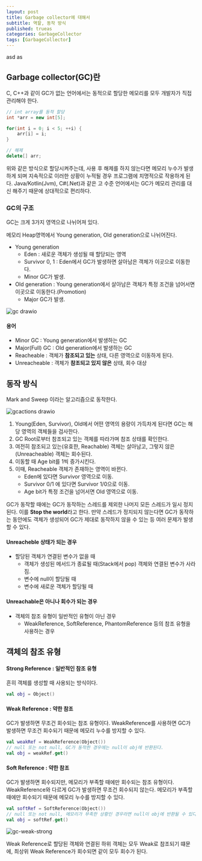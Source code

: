 ```yaml
---
layout: post
title: Garbage collector에 대해서
subtitle: 역할, 동작 방식
published: trueas
categories: GarbageCollector
tags: [GarbageCollector]
---
```

asd as
## Garbage collector(GC)란

C, C++과 같이 GC가 없는 언어에서는 동적으로 할당한 메모리를 모두 개발자가 직접 관리해야 한다. 

```c++
// int array를 동적 할당
int *arr = new int[5];

for(int i = 0; i < 5; ++i) {
    arr[i] = i;
}

// 해제
delete[] arr;
```

위와 같은 방식으로 할당시켜주는데, 사용 후 해제를 하지 않는다면 메모리 누수가 발생하게 되며 지속적으로 이러한 상황이 누적될 경우 프로그램에 치명적으로 작용하게 된다. Java/Kotlin(Jvm), C#(.Net)과 같은 고 수준 언어에서는 GC가 메모리 관리를 대신 해주기 때문에 상대적으로 편리하다.

### GC의 구조

GC는 크게 3가지 영역으로 나뉘어져 있다.

메모리 Heap영역에서 Young generation, Old generation으로 나뉘어진다.

- Young generation
  - Eden : 새로운 객체가 생성될 때 할당되는 영역
  - Survivor 0, 1 : Eden에서 GC가 발생하면 살아남은 객체가 이곳으로 이동한다.
  - Minor GC가 발생.
- Old generation : Young generation에서 살아남은 객체가 특정 조건을 넘어서면 이곳으로 이동한다.(Promotion)
  - Major GC가 발생.

![gc drawio](https://github.com/pknujsp/android-smartdeeplink/assets/48265129/3228d5ea-f91a-496b-b67c-96456e513127)

#### 용어

- Minor GC : Young generation에서 발생하는 GC
- Major(Full) GC : Old generation에서 발생하는 GC
- Reacheable : 객체가 **참조되고 있는** 상태, 다른 영역으로 이동하게 된다.
- Unreacheable : 객체가  **참조되고 있지 않은** 상태, 회수 대상

## 동작 방식

Mark and Sweep 이라는 알고리즘으로 동작한다.

![gcactions drawio](https://github.com/pknujsp/android-smartdeeplink/assets/48265129/fa314b28-01e2-4342-9ff6-89690af8c366)

1. Young(Eden, Survivor), Old에서 어떤 영역의 용량이 가득차게 된다면 GC는 해당 영역의 객체들을 검사한다.
2. GC Root로부터 참조되고 있는 객체를 따라가며 참조 상태를 확인한다.
3. 여전히 참조되고 있는(유효한, Reachable) 객체는 살아남고, 그렇지 않은(Unreacheable) 객체는 회수된다.
4. 이동할 때 Age bit를 1씩 증가시킨다.
5. 이때, Reacheable 객체가 존재하는 영역이 바뀐다.
   - Eden에 있다면 Survivor 영역으로 이동.
   - Survivor 0/1 에 있다면 Survivor 1/0으로 이동.
   - Age bit가 특정 조건을 넘어서면 Old 영역으로 이동.


GC가 동작할 때에는 GC가 동작하는 스레드를 제외한 나머지 모든 스레드가 일시 정지된다. 이를 **Stop the world**라고 한다. 만약 스레드가 정지되지 않는다면 GC가 동작하는 동안에도 객체가 생성되어 GC가 제대로 동작하지 않을 수 있는 등 여러 문제가 발생할 수 있다.

#### Unreacheble 상태가 되는 경우

- 할당된 객체가 연결된 변수가 없을 때
  - 객체가 생성된 메서드가 종료될 때(Stack에서 pop) 객체와 연결된 변수가 사라짐.
  - 변수에 null이 할당될 때
  - 변수에 새로운 객체가 할당될 때

#### Unreachable은 아니나 회수가 되는 경우

- 객체의 참조 유형이 일반적인 유형이 아닌 경우
  - WeakReference, SoftReference, PhantomReference 등의 참조 유형을 사용하는 경우

## 객체의 참조 유형

#### Strong Reference : 일반적인 참조 유형

흔히 객체를 생성할 때 사용되는 방식이다.

```kotlin
val obj = Object()
```

#### Weak Reference : 약한 참조

GC가 발생하면 무조건 회수되는 참조 유형이다. WeakReference를 사용하면 GC가 발생하면 무조건 회수되기 때문에 메모리 누수를 방지할 수 있다.


```kotlin
val weakRef = WeakReference(Object())
// null 또는 not null, GC가 동작한 경우에는 null이 obj에 반환된다.
val obj = weakRef.get()
```


#### Soft Reference : 약한 참조

GC가 발생하면 회수되지만, 메모리가 부족할 때에만 회수되는 참조 유형이다. WeakReference와 다르게 GC가 발생하면 무조건 회수되지 않는다. 메모리가 부족할 때에만 회수되기 때문에 메모리 누수를 방지할 수 있다.

```kotlin
val softRef = SoftReference(Object())
// null 또는 not null, 메모리가 부족한 상황인 경우라면 null이 obj에 반환될 수 있다.
val obj = softRef.get()
```


![gc-weak-strong](https://github.com/pknujsp/android-smartdeeplink/assets/48265129/520a7fb3-3150-4841-89db-d42b8cc655e5)

Weak Reference로 할당된 객체와 연결된 하위 객체는 모두 Weak로 참조되기 떄문에, 최상위 Weak Reference가 회수되면 같이 모두 회수가 된다.

